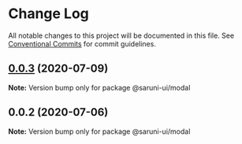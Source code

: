 # Change Log

All notable changes to this project will be documented in this file.
See [Conventional Commits](https://conventionalcommits.org) for commit guidelines.

## [0.0.3](https://github.com/tambium/saruni-ui/compare/@saruni-ui/modal@0.0.2...@saruni-ui/modal@0.0.3) (2020-07-09)

**Note:** Version bump only for package @saruni-ui/modal





## 0.0.2 (2020-07-06)

**Note:** Version bump only for package @saruni-ui/modal
